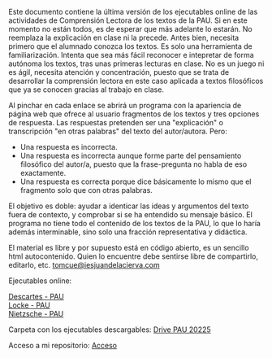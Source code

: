 Este documento contiene la última versión de los ejecutables online de las actividades de Comprensión Lectora de los textos de la PAU.
Si en este momento no están todos, es de esperar que más adelante lo estarán.
No reemplaza la explicación en clase ni la precede. Antes bien, necesita primero que el alumnado conozca los textos. Es solo una herramienta de familiarización. Intenta que sea más fácil reconocer e intepretar de forma autónoma los textos, tras unas primeras lecturas en clase.
No es un juego ni es ágil, necesita atención y concentración, puesto que se trata de desarrollar la comprensión lectora en este caso aplicada a textos filosóficos que ya se conocen gracias al trabajo en clase. 

Al pinchar en cada enlace se abrirá un programa con la apariencia de página web que ofrece al usuario fragmentos de los textos y tres opciones de respuesta.
Las respuestas pretenden ser una "explicación" o transcripción "en otras palabras" del texto del autor/autora. Pero:
- Una respuesta es incorrecta.
- Una respuesta es incorrecta aunque forme parte del pensamiento filosófico del autor/a, puesto que la frase-pregunta no habla de eso exactamente.
- Una respuesta es correcta porque dice básicamente lo mismo que el fragmento solo que con otras palabras.
  
El objetivo es doble: ayudar a identicar las ideas y argumentos del texto fuera de contexto, y comprobar si se ha entendido su mensaje básico.
El programa no tiene todo el contenido de los textos de la PAU, lo que lo haría además interminable, sino solo una fracción representativa y didáctica.

El material es libre y por supuesto está en código abierto, es un sencillo html autocontenido. Quien lo encuentre debe sentirse libre de compartirlo, editarlo, etc. 
tomcue@iesjuandelacierva.com

Ejecutables online:

<a href="https://vertice1971.github.io/Historia_de_la_Filosofia/Descartes-PAU.html" target="_blank">Descartes - PAU</a>  
<a href="https://vertice1971.github.io/Historia_de_la_Filosofia/Locke-PAU.html" target="_blank">Locke - PAU</a>  
<a href="https://vertice1971.github.io/Historia_de_la_Filosofia/Nietzsche-PAU.html" target="_blank">Nietzsche - PAU</a>  

Carpeta con los ejecutables descargables:
[Drive PAU 20225](https://drive.google.com/drive/folders/1OUq3ROVlcuyVU-GrKotE7rxj0IwzqxHZ?usp=sharing)

Acceso a mi repositorio:
[Acceso](https://github.com/Vertice1971 )





